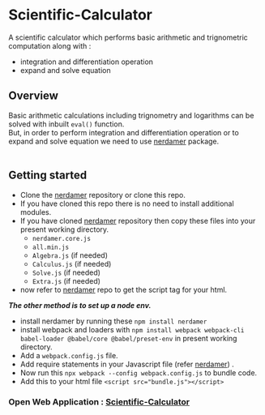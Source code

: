 # Scientific-Calculator
A scientific calculator which performs basic arithmetic and trignometric computation along with :
* integration and differentiation operation
* expand and solve equation 
## Overview
Basic arithmetic calculations including trignometry and logarithms can be solved with inbuilt `eval()` function.<br>But, in order to perform integration and differentiation operation or to expand and solve equation we need to use [nerdamer](https://github.com/jiggzson/nerdamer) package.<br><br>
## Getting started
* Clone the [nerdamer](https://github.com/jiggzson/nerdamer) repository or clone this repo.<br>
* If you have cloned this repo there is no need to install additional modules.<br>
* If you have cloned [nerdamer](https://github.com/jiggzson/nerdamer) repository then copy these files into your present working directory.<br>
  - `nerdamer.core.js`<br>
  - `all.min.js`
  - `Algebra.js`  (if needed)
  - `Calculus.js` (if needed)
  - `Solve.js`    (if needed)
  - `Extra.js`    (if needed)
* now refer to [nerdamer](https://github.com/jiggzson/nerdamer) repo to get the script tag for your html.
  
***The other method is to set up a node env.***
* install nerdamer by running these `npm install nerdamer`
* install webpack and loaders with `npm install webpack webpack-cli babel-loader @babel/core @babel/preset-env` in present working directory.
* Add a `webpack.config.js` file.
* Add require statements in your Javascript file (refer [nerdamer](https://github.com/jiggzson/nerdamer)) .
* Now run this `npx webpack --config webpack.config.js` to bundle code.
* Add this to your html file `<script src="bundle.js"></script>`

### Open Web Application : [Scientific-Calculator](https://prankush247.github.io/Scientific-Calculator/)


